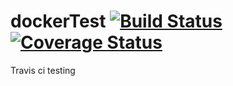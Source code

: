# dockerTest  [![Build Status](https://travis-ci.org/ashiquzzaman33/dockerTest.svg?branch=master)](https://travis-ci.org/ashiquzzaman33/dockerTest) [![Coverage Status](https://coveralls.io/repos/github/ashiquzzaman33/dockerTest/badge.svg?branch=master)](https://coveralls.io/github/ashiquzzaman33/dockerTest?branch=master) 

Travis ci testing

